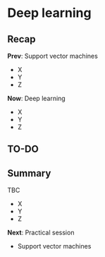 

<style type="text/css">
.small_r_all pre{
  font-size: 16px;
  line-height: 18px;
}
.small_r_output pre:not(.prettyprint){
  font-size: 16px;
  line-height: 18px;
}
.verysmall_r_output pre:not(.prettyprint){
  font-size: 12px;
  line-height: 14px;
}
</style>



# Deep learning

## Recap

**Prev**: Support vector machines

- X
- Y
- Z

**Now**: Deep learning

- X
- Y
- Z



## TO-DO


## Summary

TBC

- X
- Y
- Z

**Next**: Practical session

- Support vector machines


